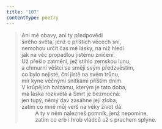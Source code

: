 ```yaml
---
title: '107'
contentType: poetry
---
```


> Ani mé obavy, ani ty předpovědi  
> širého světa, jenž o příštích věcech sní,  
> nemohou určit čas mé lásky, na niž hledí  
> jak na věc propadlou jistému zničení.  
> Už přešlo zatmění, jež stihlo zemskou lunu,  
> a chmurní věštci se smějí svým předzvěstím,  
> co bylo nejisté, ční jistě na svém trůnu,  
> mír kyne věčnými snítkami příštím dním.  
> V krůpějích balzámu, kterým je tato doba,  
> má láska rozkvétá a Smrt je bezmocná:  
> jen tupý, němý dav zasáhne její zloba,  
> zatím co mně můj verš na věky život dá.  
>          A ty v něm nalezneš pomník, jenž nepomine,  
>          zatím co erb i hrob vládců už s prachem splyne.
